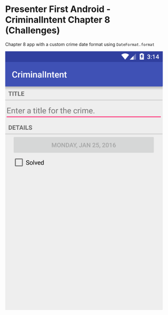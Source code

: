 # Presenter First Android - CriminalIntent Chapter 8 (Challenges)

Chapter 8 app with a custom crime date format using `DateFormat.format`

![Screenshots](screenshots.png?raw=true)
